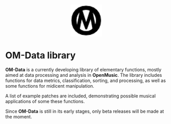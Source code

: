 <div style="text-align:center"><img src="resources/icons/000.png" /></div>

# OM-Data library

**OM-Data** is a currently developing library of elementary functions, mostly aimed at data processing and analysis in **OpenMusic**. The library includes functions for data metrics, classification, sorting, and processing, as well as some functions for midicent manipulation.

A list of example patches are included, demonstrating possible musical applications of some these functions.

Since **OM-Data** is still in its early stages, only beta releases will be made at the moment.